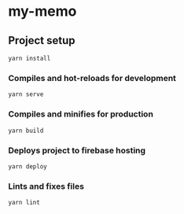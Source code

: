 # my-memo

## Project setup
```
yarn install
```

### Compiles and hot-reloads for development
```
yarn serve
```

### Compiles and minifies for production
```
yarn build
```

### Deploys project to firebase hosting
```
yarn deploy
```


### Lints and fixes files
```
yarn lint
```

